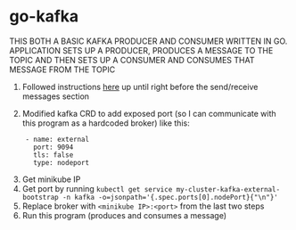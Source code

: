# go-kafka

THIS BOTH A BASIC KAFKA PRODUCER AND CONSUMER WRITTEN IN GO.  APPLICATION SETS UP A PRODUCER, PRODUCES A MESSAGE TO THE TOPIC AND THEN SETS UP A CONSUMER AND CONSUMES THAT MESSAGE FROM THE TOPIC

1. Followed instructions [here](https://strimzi.io/quickstarts/) up until right before the send/receive messages section 

2. Modified kafka CRD to add exposed port (so I can communicate with this program as a hardcoded broker) like this:
```
    - name: external
      port: 9094
      tls: false
      type: nodeport
```
3. Get minikube IP
4. Get port by running `kubectl get service my-cluster-kafka-external-bootstrap -n kafka -o=jsonpath='{.spec.ports[0].nodePort}{"\n"}'`
5. Replace broker with `<minikube IP>:<port>` from the last two steps 
6. Run this program (produces and consumes a message)
